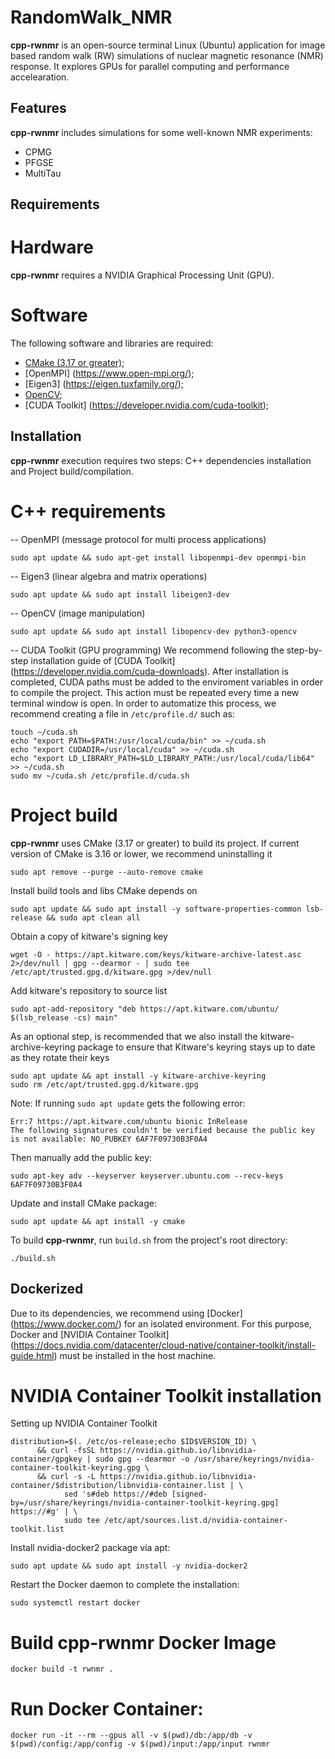 # RandomWalk_NMR

**cpp-rwnmr** is an open-source terminal Linux (Ubuntu) application for image based random walk (RW) simulations of nuclear magnetic resonance (NMR) response. It explores GPUs for parallel computing and performance accelearation.

## Features
**cpp-rwnmr** includes simulations for some well-known NMR experiments:

+ CPMG
+ PFGSE
+ MultiTau

## Requirements
# Hardware
**cpp-rwnmr** requires a NVIDIA Graphical Processing Unit (GPU).

# Software
The following software and libraries are required:
+ [CMake (3.17 or greater)](https://cmake.org/);
+ [OpenMPI] (https://www.open-mpi.org/);
+ [Eigen3] (https://eigen.tuxfamily.org/);
+ [OpenCV](https://opencv.org/);
+ [CUDA Toolkit] (https://developer.nvidia.com/cuda-toolkit);

## Installation
**cpp-rwnmr** execution requires two steps: C++ dependencies installation and Project build/compilation.

# C++ requirements

-- OpenMPI (message protocol for multi process applications) 
``` 
sudo apt update && sudo apt-get install libopenmpi-dev openmpi-bin
```

-- Eigen3 (linear algebra and matrix operations) 
```
sudo apt update && sudo apt install libeigen3-dev
```

-- OpenCV (image manipulation)
```
sudo apt update && sudo apt install libopencv-dev python3-opencv
```

-- CUDA Toolkit (GPU programming)
We recommend following the step-by-step installation guide of [CUDA Toolkit] (https://developer.nvidia.com/cuda-downloads).
After installation is completed, CUDA paths must be added to the enviroment variables in order to compile the project.
This action must be repeated every time a new terminal window is open. In order to automatize this process, we recommend creating a file in ``/etc/profile.d/`` such as:
``` 
touch ~/cuda.sh
echo "export PATH=$PATH:/usr/local/cuda/bin" >> ~/cuda.sh
echo "export CUDADIR=/usr/local/cuda" >> ~/cuda.sh
echo "export LD_LIBRARY_PATH=$LD_LIBRARY_PATH:/usr/local/cuda/lib64" >> ~/cuda.sh
sudo mv ~/cuda.sh /etc/profile.d/cuda.sh
```

# Project build 
**cpp-rwnmr** uses CMake (3.17 or greater) to build its project.
If current version of CMake is 3.16 or lower, we recommend uninstalling it
```
sudo apt remove --purge --auto-remove cmake
```

Install build tools and libs CMake depends on
```
sudo apt update && sudo apt install -y software-properties-common lsb-release && sudo apt clean all
```

Obtain a copy of kitware's signing key
```
wget -O - https://apt.kitware.com/keys/kitware-archive-latest.asc 2>/dev/null | gpg --dearmor - | sudo tee /etc/apt/trusted.gpg.d/kitware.gpg >/dev/null
```

Add kitware's repository to source list
```
sudo apt-add-repository "deb https://apt.kitware.com/ubuntu/ $(lsb_release -cs) main"
```

As an optional step, is recommended that we also install the kitware-archive-keyring package to ensure that Kitware's keyring stays up to date as they rotate their keys
```
sudo apt update && apt install -y kitware-archive-keyring 
sudo rm /etc/apt/trusted.gpg.d/kitware.gpg
```

Note: If running ``sudo apt update`` gets the following error:
```
Err:7 https://apt.kitware.com/ubuntu bionic InRelease
The following signatures couldn't be verified because the public key is not available: NO_PUBKEY 6AF7F09730B3F0A4
```
Then manually add the public key:
```
sudo apt-key adv --keyserver keyserver.ubuntu.com --recv-keys 6AF7F09730B3F0A4
```

Update and install CMake package:
```
sudo apt update && apt install -y cmake
```


To build **cpp-rwnmr**, run  ``build.sh`` from the project's root directory:
```
./build.sh
```

## Dockerized
Due to its dependencies, we recommend using [Docker] (https://www.docker.com/) for an isolated environment.
For this purpose, Docker and [NVIDIA Container Toolkit] (https://docs.nvidia.com/datacenter/cloud-native/container-toolkit/install-guide.html) must be installed in the host machine.

# NVIDIA Container Toolkit installation
Setting up NVIDIA Container Toolkit
```
distribution=$(. /etc/os-release;echo $ID$VERSION_ID) \
      && curl -fsSL https://nvidia.github.io/libnvidia-container/gpgkey | sudo gpg --dearmor -o /usr/share/keyrings/nvidia-container-toolkit-keyring.gpg \
      && curl -s -L https://nvidia.github.io/libnvidia-container/$distribution/libnvidia-container.list | \
            sed 's#deb https://#deb [signed-by=/usr/share/keyrings/nvidia-container-toolkit-keyring.gpg] https://#g' | \
            sudo tee /etc/apt/sources.list.d/nvidia-container-toolkit.list
```

Install nvidia-docker2 package via apt:
```
sudo apt update && sudo apt install -y nvidia-docker2
```

Restart the Docker daemon to complete the installation:
```
sudo systemctl restart docker
```

# Build cpp-rwnmr Docker Image
```
docker build -t rwnmr .
```

# Run Docker Container:
```
docker run -it --rm --gpus all -v $(pwd)/db:/app/db -v $(pwd)/config:/app/config -v $(pwd)/input:/app/input rwnmr
```
